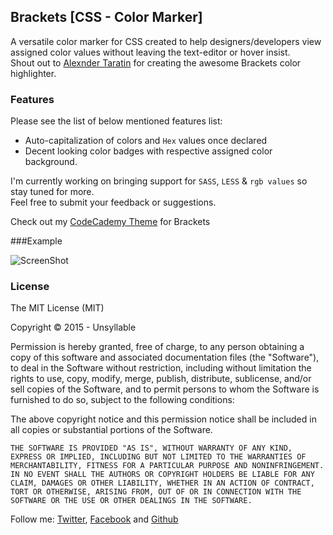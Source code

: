 
Brackets [CSS - Color Marker]
-----

A versatile color marker for CSS created to help designers/developers view assigned color values without leaving the text-editor or hover insist.  
Shout out to [Alexnder Taratin](https://github.com/QW0101/Brackets-Color-Highlighter) for creating the awesome Brackets color highlighter.

### Features

Please see the list of below mentioned features list:

* Auto-capitalization of colors and `Hex` values once declared
* Decent looking color badges with respective assigned color background. 

I'm currently working on bringing support for `SASS`, `LESS` & `rgb values` so stay tuned for more.  
Feel free to submit your feedback or suggestions.

Check out my [CodeCademy Theme](https://github.com/unsyllable/brackets-codecademy-theme) for Brackets

###Example

![ScreenShot](https://github.com/unsyllable/CSS-Color-Marker/blob/master/Screen%20Shot.png)

### License
The MIT License (MIT)

Copyright © 2015 - Unsyllable

Permission is hereby granted, free of charge, to any person obtaining a copy of this software and associated documentation files (the "Software"), to deal in the Software without restriction, including without limitation the rights to use, copy, modify, merge, publish, distribute, sublicense, and/or sell copies of the Software, and to permit persons to whom the Software is furnished to do so, subject to the following conditions:

The above copyright notice and this permission notice shall be included in all copies or substantial portions of the Software.

`THE SOFTWARE IS PROVIDED "AS IS", WITHOUT WARRANTY OF ANY KIND, EXPRESS OR IMPLIED, INCLUDING BUT NOT LIMITED TO THE WARRANTIES OF MERCHANTABILITY, FITNESS FOR A PARTICULAR PURPOSE AND NONINFRINGEMENT. IN NO EVENT SHALL THE AUTHORS OR COPYRIGHT HOLDERS BE LIABLE FOR ANY CLAIM, DAMAGES OR OTHER LIABILITY, WHETHER IN AN ACTION OF CONTRACT, TORT OR OTHERWISE, ARISING FROM, OUT OF OR IN CONNECTION WITH THE SOFTWARE OR THE USE OR OTHER DEALINGS IN THE SOFTWARE.`

Follow me: [Twitter](http://www.twitter.com/unsyllable), [Facebook](http://www.facebook.com/unsyllable) and [Github](http://www.github.com/unsyllable)
